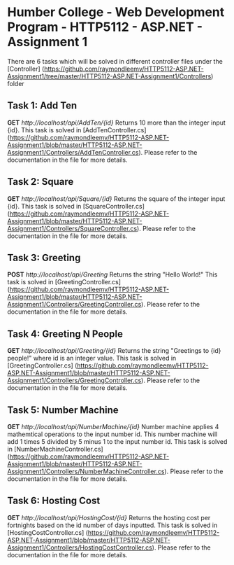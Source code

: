 ﻿# Humber College - Web Development Program - HTTP5112 - ASP.NET - Assignment 1
There are 6 tasks which will be solved in different controller files under the [Controller] (https://github.com/raymondleemv/HTTP5112-ASP.NET-Assignment1/tree/master/HTTP5112-ASP.NET-Assignment1/Controllers) folder

## Task 1: Add Ten
**GET** _http://localhost/api/AddTen/{id}_
Returns 10 more than the integer input {id}.
This task is solved in [AddTenController.cs] (https://github.com/raymondleemv/HTTP5112-ASP.NET-Assignment1/blob/master/HTTP5112-ASP.NET-Assignment1/Controllers/AddTenController.cs).
Please refer to the documentation in the file for more details.

## Task 2: Square
**GET** _http://localhost/api/Square/{id}_
Returns the square of the integer input {id}.
This task is solved in [SquareController.cs] (https://github.com/raymondleemv/HTTP5112-ASP.NET-Assignment1/blob/master/HTTP5112-ASP.NET-Assignment1/Controllers/SquareController.cs).
Please refer to the documentation in the file for more details.

## Task 3: Greeting
**POST** _http://localhost/api/Greeting_
Returns the string "Hello World!"
This task is solved in [GreetingController.cs] (https://github.com/raymondleemv/HTTP5112-ASP.NET-Assignment1/blob/master/HTTP5112-ASP.NET-Assignment1/Controllers/GreetingController.cs).
Please refer to the documentation in the file for more details.

## Task 4: Greeting N People
**GET** _http://localhost/api/Greeting/{id}_
Returns the string "Greetings to {id} people!" where id is an integer value.
This task is solved in [GreetingController.cs] (https://github.com/raymondleemv/HTTP5112-ASP.NET-Assignment1/blob/master/HTTP5112-ASP.NET-Assignment1/Controllers/GreetingController.cs).
Please refer to the documentation in the file for more details.

## Task 5: Number Machine
**GET** _http://localhost/api/NumberMachine/{id}_
Number machine applies 4 mathemtical operations to the input number id.
This number machine will add 1 times 5 divided by 5 minus 1 to the input number id.
This task is solved in [NumberMachineController.cs] (https://github.com/raymondleemv/HTTP5112-ASP.NET-Assignment1/blob/master/HTTP5112-ASP.NET-Assignment1/Controllers/NumberMachineController.cs).
Please refer to the documentation in the file for more details.

## Task 6: Hosting Cost
**GET** _http://localhost/api/HostingCost/{id}_
Returns the hosting cost per fortnights based on the id number of days inputted.
This task is solved in [HostingCostController.cs] (https://github.com/raymondleemv/HTTP5112-ASP.NET-Assignment1/blob/master/HTTP5112-ASP.NET-Assignment1/Controllers/HostingCostController.cs).
Please refer to the documentation in the file for more details.